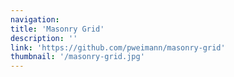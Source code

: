 ```yaml
---
navigation:
title: 'Masonry Grid'
description: ''
link: 'https://github.com/pweimann/masonry-grid'
thumbnail: '/masonry-grid.jpg'
---
```

